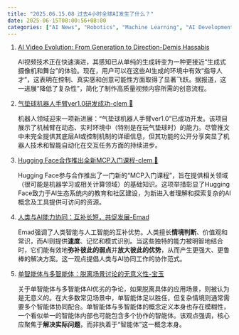 ```yaml
---
title: "2025.06.15.08 过去4小时全球AI发生了什么？"
date: 2025-06-15T08:00:56+08:00
categories: ["AI News", "Robotics", "Machine Learning", "AI Development"]
---
```


1.  [AI Video Evolution: From Generation to Direction-Demis Hassabis](https://x.com/demishassabis/status/1933996897930203150)

    AI视频技术正在快速演进，其感知已从单纯的生成转变为一种更接近“生成式摄像机和舞台”的体验。现在，用户可以在这些AI生成的环境中有效“指导人才”，这表明在控制、真实感和创意可能性方面取得了显著飞跃。据报道，这一进展“降低了复杂性”，简化了制作高质量视频内容所需的创意流程。

2.  [气垫球机器人手臂ver1.0研发成功-clem 🤗](https://x.com/ClementDelangue/status/1933987971554025814)

    机器人领域迎来一项新进展：“气垫球机器人手臂ver1.0”已成功开发。该项目展示了机械臂在动态、实时环境中（特别是在玩气垫球时）的能力。尽管推文中未完全提供其底层AI或控制机制的详细信息，但其功能的公开分享突显了机器人技术和智能自动化在交互任务方面的持续进步。

3.  [Hugging Face合作推出全新MCP入门课程-clem 🤗](https://x.com/ClementDelangue/status/1933987767995793642)

    Hugging Face参与合作推出了一门新的“MCP入门课程”，旨在提供相关领域（很可能是机器学习或相关计算领域）的基础知识。这项举措彰显了Hugging Face致力于AI生态系统内的教育和社区建设，为新进入者理解和探索复杂的AI概念及工具提供可访问的资源。

4.  [人类与AI能力协同：互补长短，共促发展-Emad](https://x.com/EMostaque/status/1933987109842420008)

    Emad强调了人类智能与人工智能的互补优势。人类擅长**情境判断**、价值观和常识，而AI则提供**速度**、记忆和模式识别。当这些独特的能力被明智地结合时，它们能有效地**弥补彼此的弱点**并**放大彼此的优势**，从而产生更强大、更鲁棒的解决方案。这一观点提倡人类与AI协同工作的协作范式。

5.  [单智能体与多智能体：脱离场景讨论的无意义性-宝玉](https://x.com/dotey/status/1933983506536812943)

    关于单智能体与多智能体AI优劣的争论，如果脱离具体的应用场景，则被认为是无意义的。在大多数常见场景中，单智能体足以胜任，但复杂情境则通常需要多个智能体协同配合。单智能体与多智能体的概念定义本身也存在模糊性，一个看似单一的智能体内部也可能包含多个协作的智能体。该观点强调，核心应聚焦于**解决实际问题**，而非执着于“智能体”这一概念本身。